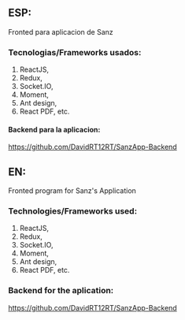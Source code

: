 ## ESP:
Fronted para aplicacion de Sanz

### Tecnologias/Frameworks usados:

1. ReactJS,
2. Redux,
3. Socket.IO,
4. Moment,
5. Ant design,
6. React PDF,
etc.

#### Backend para la aplicacion:
https://github.com/DavidRT12RT/SanzApp-Backend

## EN:
Fronted program for Sanz's Application

### Technologies/Frameworks used:

1. ReactJS,
2. Redux,
3. Socket.IO,
4. Moment,
5. Ant design,
6. React PDF,
etc.

### Backend for the aplication:
https://github.com/DavidRT12RT/SanzApp-Backend


